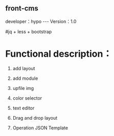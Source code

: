 ﻿front-cms
----------
developer：hypo  ---  Version：1.0

#jq + less + bootstrap


# Functional description：

1. add layout

2. add module

3. upfile img 

4. color selector

5. text editor

6. Drag and drop layout

7. Operation JSON Template
